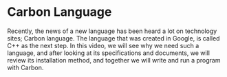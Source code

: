 # Carbon Language
Recently, the news of a new language has been heard a lot on technology sites; Carbon language. The language that was created in Google, is called C++ as the next step. In this video, we will see why we need such a language, and after looking at its specifications and documents, we will review its installation method, and together we will write and run a program with Carbon.
